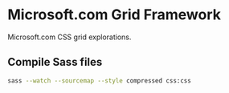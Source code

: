 # Microsoft.com Grid Framework

Microsoft.com CSS grid explorations.

## Compile Sass files

```bash
sass --watch --sourcemap --style compressed css:css
```

